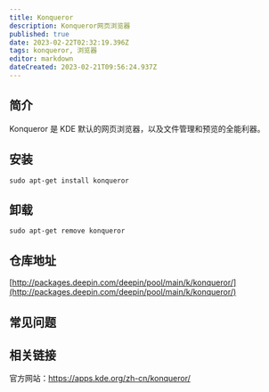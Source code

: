 ```yaml
---
title: Konqueror
description: Konqueror网页浏览器
published: true
date: 2023-02-22T02:32:19.396Z
tags: konqueror, 浏览器
editor: markdown
dateCreated: 2023-02-21T09:56:24.937Z
---
```


## 简介

Konqueror 是 KDE 默认的网页浏览器，以及文件管理和预览的全能利器。

## 安装

`sudo apt-get install konqueror`

## 卸载

`sudo apt-get remove konqueror`

## 仓库地址

[http://packages.deepin.com/deepin/pool/main/k/konqueror/](http://packages.deepin.com/deepin/pool/main/k/konqueror/)

## 常见问题

## 相关链接
官方网站：https://apps.kde.org/zh-cn/konqueror/